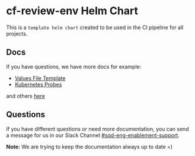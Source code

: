 # cf-review-env Helm Chart

This is a `template helm chart` created to be used in the CI pipeline for all projects.

## Docs

If you have questions, we have more docs for example:

- [Values File Template](./docs/values-file-template.yaml)
- [Kubernetes Probes](./docs/kubernetes-probes.md)

and others [here](./docs)

## Questions

If you have different questions or need more documentation, you can send a message for us in our Slack Channel [#sqd-eng-enablement-support](https://app.slack.com/client/T03AMJZ34/C012AKCCR1D/details/top).

**Note:** We are trying to keep the documentation always up to date =)

